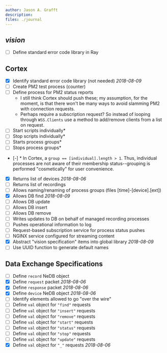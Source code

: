 ```yaml
---
author: Jason A. Grafft
description:
files: ./journal
---
```

## *vision*
- [ ] Define standard error code library in Ray

## Cortex
- [x] Identify standard error code library (not needed) *2018-08-09*
- [ ] Create PM2 test process (counter)
- [ ] Define process for PM2 status reports
    - I still think Cortex should push these; my assumption, for the moment, is that there won't be many ways to avoid slamming PM2 with connection requests.
    - Perhaps require a subscription request? So instead of looping through `WSS.Clients` use a method to add/remove clients from a list on request.
- [ ] Start scripts individually\*
- [ ] Stop scripts individually\*
- [ ] Starts process groups\*
- [ ] Stops process groups\*
- [-] \* In Cortex, a `group == [individual].length > 1`. Thus, individual processes are not aware of their membership status--grouping is performed "cosmetically" for user convenience.
- [x] Returns list of devices *2018-08-06*
- [ ] Returns list of recordings
- [ ] Allows naming/renaming of process groups (files [time]-[device].[ext])
- [x] Allows DB find *2018-08-09*
- [ ] Allows DB update
- [ ] Allows DB insert
- [ ] Allows DB remove
- [ ] Writes updates to DB on behalf of managed recording processes
- [ ] Pushes operational information to log
- [ ] Request-based subscription service for process status pushes
- [ ] NGINX service configured for streaming content
- [x] Abstract "vision specification" items into global library *2018-08-09*
- [ ] Use UUID function to generate default names

## Data Exchange Specifications
- [ ] Define `record` NeDB object
- [x] Define `request` packet *2018-08-06*
- [x] Define `response` packet *2018-08-06*
- [x] Define `device` NeDB object *2018-08-06*
- [ ] Identify elements allowed to go "over the wire"
- [ ] Define `val` object for `"find"` requests
- [ ] Define `val` object for `"insert"` requests
- [ ] Define `val` object for `"remove"` requests
- [ ] Define `val` object for `"start"` requests
- [ ] Define `val` object for `"status"` requests
- [ ] Define `val` object for `"stop"` requests
- [ ] Define `val` object for `"update"` requests
- [x] Define `val` object for `"_"` requests *2018-08-06*
